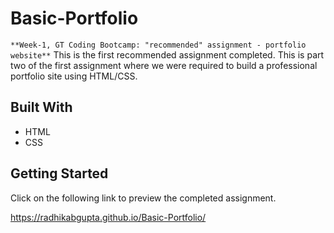 # Basic-Portfolio

```**Week-1, GT Coding Bootcamp: "recommended" assignment - portfolio website**```
This is the first recommended assignment completed. This is part two of the first assignment where we were required to build a professional portfolio site using HTML/CSS.

## Built With
- HTML
- CSS

## Getting Started
Click on the following link to preview the completed assignment.

https://radhikabgupta.github.io/Basic-Portfolio/

